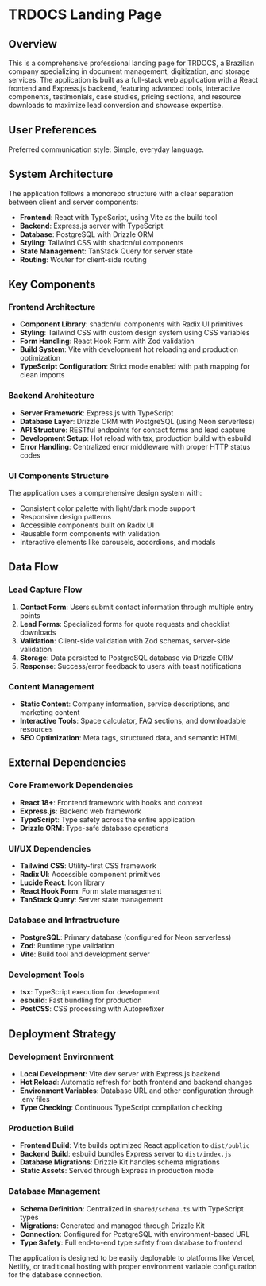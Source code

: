 # TRDOCS Landing Page

## Overview

This is a comprehensive professional landing page for TRDOCS, a Brazilian company specializing in document management, digitization, and storage services. The application is built as a full-stack web application with a React frontend and Express.js backend, featuring advanced tools, interactive components, testimonials, case studies, pricing sections, and resource downloads to maximize lead conversion and showcase expertise.

## User Preferences

Preferred communication style: Simple, everyday language.

## System Architecture

The application follows a monorepo structure with a clear separation between client and server components:

- **Frontend**: React with TypeScript, using Vite as the build tool
- **Backend**: Express.js server with TypeScript
- **Database**: PostgreSQL with Drizzle ORM
- **Styling**: Tailwind CSS with shadcn/ui components
- **State Management**: TanStack Query for server state
- **Routing**: Wouter for client-side routing

## Key Components

### Frontend Architecture
- **Component Library**: shadcn/ui components with Radix UI primitives
- **Styling**: Tailwind CSS with custom design system using CSS variables
- **Form Handling**: React Hook Form with Zod validation
- **Build System**: Vite with development hot reloading and production optimization
- **TypeScript Configuration**: Strict mode enabled with path mapping for clean imports

### Backend Architecture
- **Server Framework**: Express.js with TypeScript
- **Database Layer**: Drizzle ORM with PostgreSQL (using Neon serverless)
- **API Structure**: RESTful endpoints for contact forms and lead capture
- **Development Setup**: Hot reload with tsx, production build with esbuild
- **Error Handling**: Centralized error middleware with proper HTTP status codes

### UI Components Structure
The application uses a comprehensive design system with:
- Consistent color palette with light/dark mode support
- Responsive design patterns
- Accessible components built on Radix UI
- Reusable form components with validation
- Interactive elements like carousels, accordions, and modals

## Data Flow

### Lead Capture Flow
1. **Contact Form**: Users submit contact information through multiple entry points
2. **Lead Forms**: Specialized forms for quote requests and checklist downloads
3. **Validation**: Client-side validation with Zod schemas, server-side validation
4. **Storage**: Data persisted to PostgreSQL database via Drizzle ORM
5. **Response**: Success/error feedback to users with toast notifications

### Content Management
- **Static Content**: Company information, service descriptions, and marketing content
- **Interactive Tools**: Space calculator, FAQ sections, and downloadable resources
- **SEO Optimization**: Meta tags, structured data, and semantic HTML

## External Dependencies

### Core Framework Dependencies
- **React 18+**: Frontend framework with hooks and context
- **Express.js**: Backend web framework
- **TypeScript**: Type safety across the entire application
- **Drizzle ORM**: Type-safe database operations

### UI/UX Dependencies
- **Tailwind CSS**: Utility-first CSS framework
- **Radix UI**: Accessible component primitives
- **Lucide React**: Icon library
- **React Hook Form**: Form state management
- **TanStack Query**: Server state management

### Database and Infrastructure
- **PostgreSQL**: Primary database (configured for Neon serverless)
- **Zod**: Runtime type validation
- **Vite**: Build tool and development server

### Development Tools
- **tsx**: TypeScript execution for development
- **esbuild**: Fast bundling for production
- **PostCSS**: CSS processing with Autoprefixer

## Deployment Strategy

### Development Environment
- **Local Development**: Vite dev server with Express.js backend
- **Hot Reload**: Automatic refresh for both frontend and backend changes
- **Environment Variables**: Database URL and other configuration through .env files
- **Type Checking**: Continuous TypeScript compilation checking

### Production Build
- **Frontend Build**: Vite builds optimized React application to `dist/public`
- **Backend Build**: esbuild bundles Express server to `dist/index.js`
- **Database Migrations**: Drizzle Kit handles schema migrations
- **Static Assets**: Served through Express in production mode

### Database Management
- **Schema Definition**: Centralized in `shared/schema.ts` with TypeScript types
- **Migrations**: Generated and managed through Drizzle Kit
- **Connection**: Configured for PostgreSQL with environment-based URL
- **Type Safety**: Full end-to-end type safety from database to frontend

The application is designed to be easily deployable to platforms like Vercel, Netlify, or traditional hosting with proper environment variable configuration for the database connection.